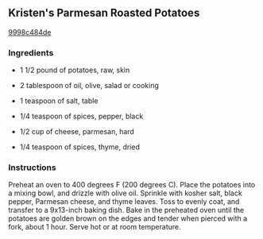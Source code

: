 ## Kristen's Parmesan Roasted Potatoes

[9998c484de](http://allrecipes.com/recipe/kristens-parmesan-roasted-potatoes/)

### Ingredients

 - 1 1/2 pound of potatoes, raw, skin

 - 2 tablespoon of oil, olive, salad or cooking

 - 1 teaspoon of salt, table

 - 1/4 teaspoon of spices, pepper, black

 - 1/2 cup of cheese, parmesan, hard

 - 1/4 teaspoon of spices, thyme, dried

### Instructions

Preheat an oven to 400 degrees F (200 degrees C). Place the potatoes into a mixing bowl, and drizzle with olive oil. Sprinkle with kosher salt, black pepper, Parmesan cheese, and thyme leaves. Toss to evenly coat, and transfer to a 9x13-inch baking dish. Bake in the preheated oven until the potatoes are golden brown on the edges and tender when pierced with a fork, about 1 hour. Serve hot or at room temperature.